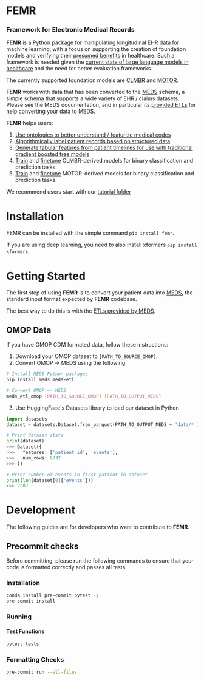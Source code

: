 # FEMR
### Framework for Electronic Medical Records

**FEMR** is a Python package for manipulating longitudinal EHR data for machine learning, with a focus on supporting the creation of foundation models and verifying their [presumed benefits](https://hai.stanford.edu/news/how-foundation-models-can-advance-ai-healthcare) in healthcare. Such a framework is needed given the [current state of large language models in healthcare](https://hai.stanford.edu/news/shaky-foundations-foundation-models-healthcare) and the need for better evaluation frameworks.

The currently supported foundation models are [CLMBR](https://arxiv.org/pdf/2001.05295.pdf) and [MOTOR](https://arxiv.org/abs/2301.03150).

**FEMR** works with data that has been converted to the [MEDS](https://github.com/Medical-Event-Data-Standard/) schema, a simple schema that supports a wide variety of EHR / claims datasets. Please see the MEDS documentation, and in particular its [provided ETLs](https://github.com/Medical-Event-Data-Standard/meds_etl) for help converting your data to MEDS.

**FEMR** helps users:
1. [Use ontologies to better understand / featurize medical codes](http://github.com/som-shahlab/femr/blob/main/tutorials/1_Ontology.ipynb)
2. [Algorithmically label patient records based on structured data](https://github.com/som-shahlab/femr/blob/main/tutorials/2_Labeling.ipynb)
3. [Generate tabular features from patient timelines for use with traditional gradient boosted tree models](https://github.com/som-shahlab/femr/blob/main/tutorials/3_Count%20Featurization%20And%20Modeling.ipynb)
4. [Train](https://github.com/som-shahlab/femr/blob/main/tutorials/4_Train%20CLMBR.ipynb) and [finetune](https://github.com/som-shahlab/femr/blob/main/tutorials/5_CLMBR%20Featurization%20And%20Modeling.ipynb) CLMBR-derived models for binary classification and prediction tasks.
5. [Train](https://github.com/som-shahlab/femr/blob/main/tutorials/6_Train%20MOTOR.ipynb) and [finetune](https://github.com/som-shahlab/femr/blob/main/tutorials/7_MOTOR%20Featurization%20And%20Modeling.ipynb) MOTOR-derived models for binary classification and prediction tasks.

We recommend users start with our [tutorial folder](https://github.com/som-shahlab/femr/tree/main/tutorials)

# Installation

FEMR can be installed with the simple command ```pip install femr```.

If you are using deep learning, you need to also install xformers ```pip install xformers```.

# Getting Started

The first step of using **FEMR** is to convert your patient data into [MEDS](https://github.com/Medical-Event-Data-Standard), the standard input format expected by **FEMR** codebase.

The best way to do this is with the [ETLs provided by MEDS](https://github.com/Medical-Event-Data-Standard/meds_etl).

## OMOP Data

If you have OMOP CDM formated data, follow these instructions:

1. Download your OMOP dataset to `[PATH_TO_SOURCE_OMOP]`.
2. Convert OMOP => MEDS using the following:
```bash
# Install MEDS Python packages
pip install meds meds-etl

# Convert OMOP => MEDS
meds_etl_omop [PATH_TO_SOURCE_OMOP] [PATH_TO_OUTPUT_MEDS]
```
3. Use HuggingFace's Datasets library to load our dataset in Python
```python
import datasets
dataset = datasets.Dataset.from_parquet(PATH_TO_OUTPUT_MEDS + 'data/*')

# Print dataset stats
print(dataset)
>>> Dataset({
>>>   features: ['patient_id', 'events'],
>>>   num_rows: 6732
>>> })

# Print number of events in first patient in dataset
print(len(dataset[0]['events']))
>>> 2287
```

# Development

The following guides are for developers who want to contribute to **FEMR**.

## Precommit checks

Before committing, please run the following commands to ensure that your code is formatted correctly and passes all tests.

### Installation
```bash
conda install pre-commit pytest -y
pre-commit install
```

### Running

#### Test Functions

```bash
pytest tests
```

### Formatting Checks

```bash
pre-commit run --all-files
```
